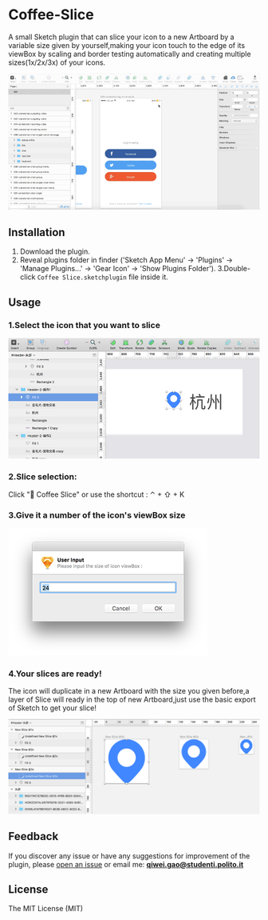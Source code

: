 Coffee-Slice
===========

A small Sketch plugin that can slice your icon to a new Artboard by a variable size given by yourself,making your icon touch to the edge of its viewBox by scaling and border testing automatically and creating multiple sizes(1x/2x/3x) of your icons.

   ![demo](https://github.com/KivyGogh/Coffee-Slice/blob/master/img/demo.gif)

## Installation

1. Download the plugin.
2. Reveal plugins folder in finder ('Sketch App Menu' -> 'Plugins' -> 'Manage Plugins...' -> 'Gear Icon' -> 'Show Plugins Folder').
3.Double-click `Coffee Slice.sketchplugin` file inside it.

## Usage

### 1.Select the icon that you want to slice

   ![selection](https://github.com/KivyGogh/Coffee-Slice/blob/master/img/selectIcon.png)

### 2.Slice selection:

 Click "🙉 Coffee Slice" or use the shortcut : ⌃ + ⇧ + K

### 3.Give it a number of the icon's viewBox size

   ![input size](https://github.com/KivyGogh/Coffee-Slice/blob/master/img/inputSize.png)

### 4.Your slices are ready!

The icon will duplicate in a new Artboard with the size you given before,a layer of Slice will ready in the top of new Artboard,just use the basic export of Sketch to get your slice!

   ![readied](https://github.com/KivyGogh/Coffee-Slice/blob/master/img/readied.png)


## Feedback

If you discover any issue or have any suggestions for improvement of the plugin, please [open an issue](https://github.com/kivygogh/Coffee-Slice/issues) or email me: **qiwei.gao@studenti.polito.it**

## License

The MIT License (MIT)
